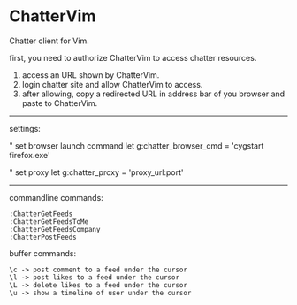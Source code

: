 ChatterVim
==========

Chatter client for Vim.  

first, you need to authorize ChatterVim to access chatter resources.  
1. access an URL shown by ChatterVim.  
2. login chatter site and allow ChatterVim to access.  
3. after allowing, copy a redirected URL in address bar of you browser and paste to ChatterVim.  

----
settings:

  " set browser launch command
  let g:chatter_browser_cmd = 'cygstart firefox.exe'

  " set proxy
  let g:chatter_proxy = 'proxy_url:port'

----
commandline commands:

    :ChatterGetFeeds
    :ChatterGetFeedsToMe
    :ChatterGetFeedsCompany
    :ChatterPostFeeds

buffer commands:

    \c -> post comment to a feed under the cursor  
    \l -> post likes to a feed under the cursor  
    \L -> delete likes to a feed under the cursor  
    \u -> show a timeline of user under the cursor  
